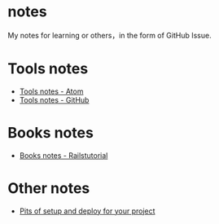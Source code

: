 # notes
My notes for learning or others，in the form of GitHub Issue.

# Tools notes
* [Tools notes - Atom](https://github.com/pinewong/notes/issues/2)
* [Tools notes - GitHub](https://github.com/pinewong/notes/issues/3)

# Books notes
* [Books notes - Railstutorial](https://github.com/pinewong/notes/issues/4)

# Other notes
* [Pits of setup and deploy for your project](https://github.com/pinewong/notes/issues/1)
